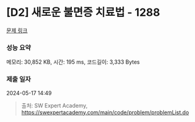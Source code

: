 # [D2] 새로운 불면증 치료법 - 1288 

[문제 링크](https://swexpertacademy.com/main/code/problem/problemDetail.do?contestProbId=AV18_yw6I9MCFAZN) 

### 성능 요약

메모리: 30,852 KB, 시간: 195 ms, 코드길이: 3,333 Bytes

### 제출 일자

2024-05-17 14:49



> 출처: SW Expert Academy, https://swexpertacademy.com/main/code/problem/problemList.do
